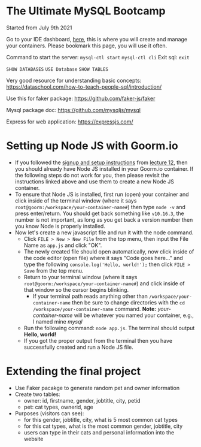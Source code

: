 # The Ultimate MySQL Bootcamp

Started from July 9th 2021

Go to your IDE dashboard, [here](https://ide.goorm.io/my/dashboard), this is where you will create and manage your containers. Please bookmark this page, you will use it often.

Command to start the server: `mysql-ctl start` `mysql-ctl cli`
Exit sql: `exit`

`SHOW DATABASES`
`USE Database`
`SHOW TABLES`

Very good resource for understanding basic concepts: 
https://dataschool.com/how-to-teach-people-sql/introduction/

Use this for faker package: https://github.com/faker-js/faker 

Mysql package doc: https://github.com/mysqljs/mysql

Express for web application: https://expressjs.com/

# Setting up Node JS with Goorm.io

- If you followed the [signup and setup instructions](https://gist.github.com/nax3t/2773378c4d1bada8d66d12f4d5210248) from [lecture 12](https://www.udemy.com/course/the-ultimate-mysql-bootcamp-go-from-sql-beginner-to-expert/learn/lecture/7061932#overview), then you should already have Node JS installed in your Goorm.io container. If the following steps do not work for you, then please revisit the instructions linked above and use them to create a new Node JS container.
- To ensure that Node JS is installed, first run (open) your container and click inside of the terminal window (where it says `root@goorm:/workspace/your-container-name#`) then type `node -v` and press enter/return. You should get back something like `v10.16.3`, the number is not important, as long as you get back a version number then you know Node is properly installed.
- Now let's create a new javascript file and run it with the node command.
	- Click `FILE > New > New File` from the top menu, then input the File Name as `app.js` and click "OK".
	- The newly created file should open automatically, now click inside of the code editor (open file) where it says "Code goes here..." and type the following `console.log('Hello, world!');` then click `FILE > Save` from the top menu.
	- Return to your terminal window (where it says `root@goorm:/workspace/your-container-name#`) and click inside of that window so the cursor begins blinking.
		- If your terminal path reads anything other than `/workspace/your-container-name` then be sure to change directories with the `cd /workspace/your-container-name` command. **Note:** *your-container-name* will be whatever you named your container, e.g., I named mine *mysql*
	- Run the following command: `node app.js`. The terminal should output **Hello, world!**
	- If you got the proper output from the terminal then you have successfully created and run a Node JS file.

# Extending the final project

- Use Faker pacakge to generate random pet and owner information
- Create two tables:
	- owner: id, firstname, gender, jobtitle, city, petid
	- pet: cat types, ownerid, age
- Purposes (visitors can see):
	- for this gender, jobtitle, city, what is 5 most common cat types
	- for this cat types, what is the most common gender, jobtitle, city
	- users can type in their cats and personal information into the website
